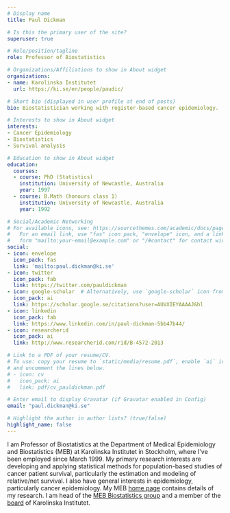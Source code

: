 ```yaml
---
# Display name
title: Paul Dickman

# Is this the primary user of the site?
superuser: true

# Role/position/tagline
role: Professor of Biostatistics

# Organizations/Affiliations to show in About widget
organizations:
- name: Karolinska Institutet
  url: https://ki.se/en/people/paudic/

# Short bio (displayed in user profile at end of posts)
bio: Biostatistician working with register-based cancer epidemiology.

# Interests to show in About widget
interests:
- Cancer Epidemiology
- Biostatistics
- Survival analysis

# Education to show in About widget
education:
  courses:
  - course: PhD (Statistics)
    institution: University of Newcastle, Australia
    year: 1997
  - course: B.Math (honours class 1)
    institution: University of Newcastle, Australia
    year: 1992

# Social/Academic Networking
# For available icons, see: https://sourcethemes.com/academic/docs/page-builder/#icons
#   For an email link, use "fas" icon pack, "envelope" icon, and a link in the
#   form "mailto:your-email@example.com" or "/#contact" for contact widget.
social:
- icon: envelope
  icon_pack: fas
  link: 'mailto:paul.dickman@ki.se'
- icon: twitter
  icon_pack: fab
  link: https://twitter.com/pauldickman
- icon: google-scholar  # Alternatively, use `google-scholar` icon from `ai` icon pack
  icon_pack: ai
  link: https://scholar.google.se/citations?user=AUVXIEYAAAAJ&hl
- icon: linkedin
  icon_pack: fab
  link: https://www.linkedin.com/in/paul-dickman-5bb47b44/
- icon: researcherid
  icon_pack: ai
  link: http://www.researcherid.com/rid/B-4572-2013

# Link to a PDF of your resume/CV.
# To use: copy your resume to `static/media/resume.pdf`, enable `ai` icons in `params.toml`, 
# and uncomment the lines below.
# - icon: cv
#   icon_pack: ai
#   link: pdf/cv_pauldickman.pdf

# Enter email to display Gravatar (if Gravatar enabled in Config)
email: "paul.dickman@ki.se"

# Highlight the author in author lists? (true/false)
highlight_name: false
---
```


I am Professor of Biostatistics at the Department of Medical Epidemiology and Biostatistics (MEB) at Karolinska Institutet in Stockholm, where I've been employed since March 1999. My primary research interests are developing and applying statistical methods for population-based studies of cancer patient survival, particularly the estimation and modeling of relative/net survival. I also have general interests in epidemiology, particularly cancer epidemiology. My MEB [home page](https://ki.se/en/people/paudic) contains details of my research. I am head of the [MEB Biostatistics group](https://ki.se/en/meb/meb-biostatistics-group) and a member of the [board](https://ki.se/en/about/board-of-karolinska-institutet) of Karolinska Institutet.
